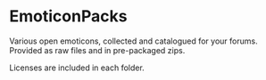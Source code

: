 # EmoticonPacks
Various open emoticons, collected and catalogued for your forums. Provided as raw files and in pre-packaged zips.

Licenses are included in each folder.

